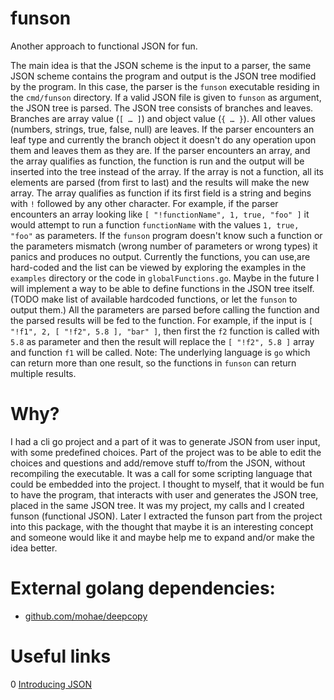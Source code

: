 # funson
Another approach to functional JSON for fun.

The main idea is that the JSON scheme is the input to a parser, the same JSON scheme contains the program and output is the JSON tree modified by the program.
In this case, the parser is the ```funson``` executable residing in the ```cmd/funson``` directory.
If a valid JSON file is given to ```funson``` as argument, the JSON tree is parsed. The JSON tree consists of branches and leaves.
Branches are array value (```[ … ]```) and object value (```{ … }```).
All other values (numbers, strings, true, false, null) are leaves.
If the parser encounters an leaf type and currently the branch object it doesn't do any operation upon them and leaves them as they are.
If the parser encounters an array, and the array qualifies as function, the function is run and the output will be inserted into the tree instead of the array. If the array is not a function, all its elements are parsed (from first to last) and the results will make the new array.
The array qualifies as function if its first field is a string and begins with ```!``` followed by any other character.
For example, if the parser encounters an array looking like ```[ "!functionName", 1, true, "foo" ]``` it would attempt to run a function ```functionName``` with the values ```1, true, "foo"``` as parameters. If the ```funson``` program doesn't know such a function or the parameters mismatch (wrong number of parameters or wrong types) it panics and produces no output. Currently the functions, you can use,are hard-coded and the list can be viewed by exploring the examples in the ```examples``` directory or the code in ```globalFunctions.go```. Maybe in the future I will implement a way to be able to define functions in the JSON tree itself. (TODO make list of available hardcoded functions, or let the ```funson``` to output them.)
All the parameters are parsed before calling the function and the parsed results will be fed to the function.
For example, if the input is ```[ "!f1", 2, [ "!f2", 5.8 ], "bar" ]```, then first the ```f2``` function is called with ```5.8``` as parameter and then the result will replace the ```[ "!f2", 5.8 ]``` array and function ```f1``` will be called. Note: The underlying language is ```go``` which can return more than one result, so the functions in ```funson``` can return multiple results.

# Why?
I had a cli go project and a part of it was to generate JSON from user input, with some predefined choices. Part of the project was to be able to edit the choices and questions and add/remove stuff to/from the JSON, without recompiling the executable. It was a call for some scripting language that could be embedded into the project. I thought to myself, that it would be fun to have the program, that interacts with user and generates the JSON tree, placed in the same JSON tree. It was my project, my calls and I created funson (functional JSON). Later I extracted the funson part from the project into this package, with the thought that maybe it is an interesting concept and someone would like it and maybe help me to expand and/or make the idea better.

# External golang dependencies:
- [github.com/mohae/deepcopy](github.com/mohae/deepcopy)

# Useful links
0 [Introducing JSON](https://www.json.org/json-en.html)
